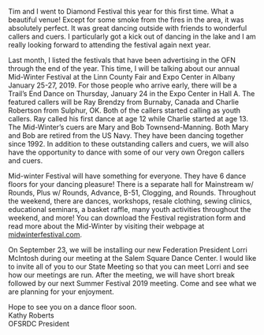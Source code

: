 Tim and I went to Diamond Festival this year for this first time.  What a beautiful venue!  Except for some smoke from the fires in the area, it was absolutely perfect.  It was great dancing outside with friends to wonderful callers and cuers. I particularly got a kick out of dancing in the lake and I am really looking forward to attending the festival again next year.

Last month, I listed the festivals that have been advertising in the OFN through the end of the year.  This time, I will be talking about our annual Mid-Winter Festival at the Linn County Fair and Expo Center in Albany January 25-27, 2019. For those people who arrive early, there will be a Trail’s End Dance on Thursday, January 24 in the Expo Center in Hall A. The featured callers will be Ray Brendzy from Burnaby, Canada and Charlie Robertson from Sulphur, OK.  Both of the callers started calling as youth callers.  Ray called his first dance at age 12 while Charlie started at age 13.  The Mid-Winter’s cuers are Mary and Bob Townsend-Manning.  Both Mary and Bob are retired from the US Navy.  They have been dancing together since 1992.  In addition to these outstanding callers and cuers, we will also have the opportunity to dance with some of our very own Oregon callers and cuers.

Mid-winter Festival will have something for everyone. They have 6 dance floors for your dancing pleasure! There is a separate hall for Mainstream w/ Rounds, Plus w/ Rounds, Advance, B-51, Clogging, and Rounds.  Throughout the weekend, there are dances, workshops, resale clothing, sewing clinics, educational seminars, a basket raffle, many youth activities throughout the weekend, and more! You can download the Festival registration form and read more about the Mid-Winter by visiting their webpage at [midwinterfestival.com](http://midwinterfestival.com).

On September 23, we will be installing our new Federation President Lorri McIntosh during our meeting at the Salem Square Dance Center.  I would like to invite all of you to our State Meeting so that you can meet Lorri and see how our meetings are run.  After the meeting, we will have short break followed by our next Summer Festival 2019 meeting.  Come and see what we are planning for your enjoyment.

Hope to see you on a dance floor soon.  
Kathy Roberts  
OFSRDC President

